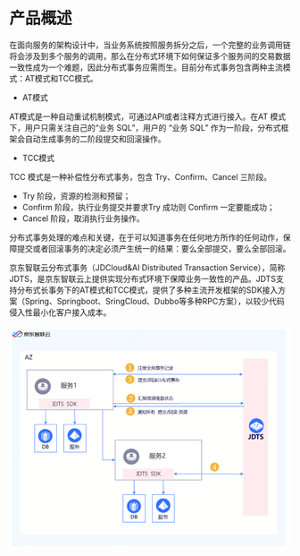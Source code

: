 # 产品概述

在面向服务的架构设计中，当业务系统按照服务拆分之后，一个完整的业务调用链将会涉及到多个服务的调用，那么在分布式环境下如何保证多个服务间的交易数据一致性成为一个难题，因此分布式事务应需而生。目前分布式事务包含两种主流模式：AT模式和TCC模式。

-  AT模式

AT模式是一种自动重试机制模式，可通过API或者注释方式进行接入。在AT 模式下，用户只需关注自己的“业务 SQL”，用户的 “业务 SQL” 作为一阶段，分布式框架会自动生成事务的二阶段提交和回滚操作。

-  TCC模式

TCC 模式是一种补偿性分布式事务，包含 Try、Confirm、Cancel 三阶段。 
   -  Try 阶段，资源的检测和预留； 
   -  Confirm 阶段，执行业务提交并要求Try 成功则 Confirm 一定要能成功；
   -  Cancel 阶段，取消执行业务操作。

分布式事务处理的难点和关键，在于可以知道事务在任何地方所作的任何动作，保障提交或者回滚事务的决定必须产生统一的结果：要么全部提交，要么全部回滚。

京东智联云分布式事务（JDCloud&AI Distributed Transaction Service），简称JDTS，是京东智联云上提供实现分布式环境下保障业务一致性的产品。JDTS支持分布式长事务下的AT模式和TCC模式，提供了多种主流开发框架的SDK接入方案（Spring、Springboot、SringCloud、Dubbo等多种RPC方案），以较少代码侵入性最小化客户接入成本。
 

![](../../../../image/Internet-Middleware/JD-Distributed-Transaction-Service/struct-1.png)


